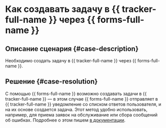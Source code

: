# Как создавать задачу в {{ tracker-full-name }} через {{ forms-full-name }}


## Описание сценария {#case-description}

Необходимо создать задачу в {{ tracker-full-name }} через {{ forms-full-name }}.

## Решение {#case-resolution}

С помощью {{ forms-full-name }} возможно создавать задачи в {{ tracker-full-name }} — в этом случае {{ forms-full-name }} отправляет в {{ tracker-full-name }} уведомление со списком ответов пользователя, и на их основе создается задача. Этот метод удобно использовать, например, для приема заявок на обслуживание или сбора сообщений об ошибках. Подробнее о этом пишем [в документации](../../../forms/create-task.md).
